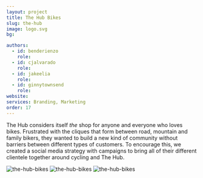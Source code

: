 ```yaml
---
layout: project
title: The Hub Bikes
slug: the-hub
image: logo.svg
bg:

authors:
  - id: benderienzo
    role: 
  - id: cjalvarado
    role: 
  - id: jakeelia
    role: 
  - id: ginnytownsend
    role: 
website: 
services: Branding, Marketing
order: 17
---
```


The Hub considers itself _the_ shop for anyone and everyone who loves bikes. Frustrated with the cliques that form between road, mountain and family bikers, they wanted to build a new kind of community without barriers between different types of customers. To encourage this, we created a social media strategy with campaigns to bring all of their different clientele together around cycling and The Hub.

![the-hub-bikes](/images/client-assets/{{page.slug}}/01.jpg)
![the-hub-bikes](/images/client-assets/{{page.slug}}/02.jpg)
![the-hub-bikes](/images/client-assets/{{page.slug}}/03.jpg)